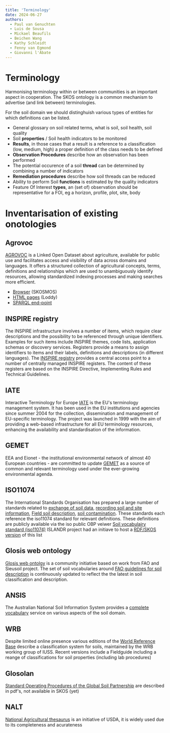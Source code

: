 ```yaml
---
title: 'Terminology'
date: 2024-06-27
authors:
  - Paul van Genuchten
  - Luis de Sousa
  - Mickael Beaufils
  - Beichen Wang
  - Kathy Schleidt
  - Fenny van Egmond
  - Giovanni l'Abate
---
```


# Terminology

Harmonising terminology within or between communities is an important aspect in cooperation. The SKOS ontology is a common mechanism to advertise (and link between) terminologies.  

For the soil domain we should distinghuish various types of entities for which definitions can be listed. 

- General glossary on soil related terms, what is soil, soil health, soil quality
- Soil **properties** / Soil health indicators to be monitored
- **Results**, in those cases that a result is a reference to a classification (low, medium, high) a proper definition of the class needs to be defined
- **Observation Procedures** describe how an observation has been performed
- The potential occurence of a soil **thread** can be determined by combining a number of indicators
- **Remediation procedures** describe how soil threads can be reduced
- Ability to perform Soil **functions** is estimated by the quality indicators
- Feature Of Interest **types**, an (set of) observation should be representative for a FOI, eg a horizon, profile, plot, site, body



# Inventarisation of existing onotologies

## Agrovoc

[AGROVOC](https://www.fao.org/agrovoc/) is a Linked Open Dataset about agriculture, available for public use and facilitates access and visibility of data across domains and languages. It offers a structured collection of agricultural concepts, terms, definitions and relationships which are used to unambiguously identify resources, allowing standardized indexing processes and making searches more efficient.

- [Browser](https://agrovoc.fao.org/browse/agrovoc/en/) (SKOSMOS)
- [HTML pages](https://aims.fao.org/aos/agrovoc.html) (Loddy)
- [SPARQL end-point](https://agrovoc.fao.org/sparql)

## INSPIRE registry

The INSPIRE infrastructure involves a number of items, which require clear descriptions and the possibility to be referenced through unique identifiers. Examples for such items include INSPIRE themes, code lists, application schemas or discovery services. Registers provide a means to assign identifiers to items and their labels, definitions and descriptions (in different languages). The [INSPIRE registry](https://inspire.ec.europa.eu/registry) provides a central access point to a number of centrally managed INSPIRE registers. The content of these registers are based on the INSPIRE Directive, Implementing Rules and Technical Guidelines.

## IATE

Interactive Terminology for Europe [IATE](https://iate.europa.eu/home) is the EU's terminology management system. It has been used in the EU institutions and agencies since summer 2004 for the collection, dissemination and management of EU-specific terminology. The project was launched in 1999 with the aim of providing a web-based infrastructure for all EU terminology resources, enhancing the availability and standardisation of the information.

## GEMET

EEA and Eionet - the institutional environmental network of almost 40 European countries - are committed to update [GEMET](https://www.eionet.europa.eu/gemet/en/about/) as a source of common and relevant terminology used under the ever-growing environmental agenda.

## ISO11074

The International Standards Organisation has prepared a large number of standards related to [exchange of soil data](https://www.iso.org/obp/ui#iso:std:iso:28258:ed-1:v1:en), [recording soil and site information](https://www.iso.org/obp/ui#iso:std:iso:15903:ed-1:v1:en), [Field soil description](https://www.iso.org/obp/ui#iso:std:iso:25177:ed-2:v1:en), [soil contamination](https://www.iso.org/obp/ui#iso:std:iso:21365:ed-1:v1:en). These standards each reference the iso11074 standard for relevant definitions. These definitions are publicly available via the iso public OBP veiwer [Soil vocabulairy standard (iso11074)](https://www.iso.org/obp/ui#iso:std:iso:11074:ed-2:v1:en:term:2.1.1) ISLANDR project had an initiave to host a [RDF/SKOS version](https://data.geoscience.earth/ncl/ISO11074) of this list

## Glosis web ontology

[Glosis web ontolgy](https://glosis-ld.github.io/glosis/) is a community initiative based on work from FAO and Sieusoil project. The set of soil vocabularies around [FAO guidelines for soil description](https://github.com/iuss-wrb/wrb) is continuously updated to reflect the the latest in soil classification and description.

## ANSIS

The Australian National Soil Information System provides a [complete vocabulary](https://ansis.net/standards/australian-soil-and-land-survey-field-handbook/) service on various aspects of the soil domain.

## WRB

Despite limited online presence various editions of the [World Reference Base](https://github.com/iuss-wrb/wrb) describe a classification system for soils, maintained by the WRB working group of IUSS.
Recent versions include a Fieldguide including a reange of classifications for soil properties (including lab procedures)

## Glosolan

[Standard Operating Procedures of the Global Soil Partnership](https://www.fao.org/global-soil-partnership/glosolan-old/soil-analysis/standard-operating-procedures/en/) are described in pdf's, not available in SKOS (yet) 

## NALT

[National Agricultural thesaurus](https://lod.nal.usda.gov/nalt/en/) is an initiative of USDA, it is widely used due to its completeness and acurateness
